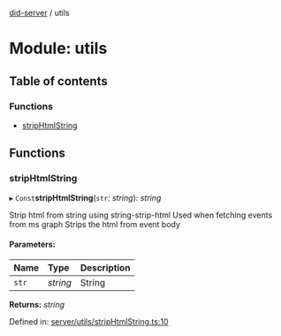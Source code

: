 [did-server](../README.md) / utils

# Module: utils

## Table of contents

### Functions

- [stripHtmlString](utils.md#striphtmlstring)

## Functions

### stripHtmlString

▸ `Const`**stripHtmlString**(`str`: *string*): *string*

Strip html from string using string-strip-html
Used when fetching events from ms graph
Strips the html from event body

#### Parameters:

Name | Type | Description |
:------ | :------ | :------ |
`str` | *string* | String    |

**Returns:** *string*

Defined in: [server/utils/stripHtmlString.ts:10](https://github.com/Puzzlepart/did/blob/b3b3393e/server/utils/stripHtmlString.ts#L10)

